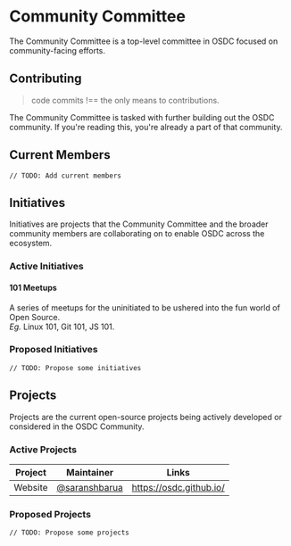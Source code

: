 # Community Committee

The Community Committee is a top-level committee in OSDC focused on community-facing efforts.

## Contributing

> code commits !== the only means to contributions.

The Community Committee is tasked with further building out the OSDC community. If you're reading this, you're already a part of that community.

## Current Members

`// TODO: Add current members`

## Initiatives

Initiatives are projects that the Community Committee and the broader community members are collaborating on to enable OSDC across the ecosystem.

### Active Initiatives

#### 101 Meetups
A series of meetups for the uninitiated to be ushered into the fun world of Open Source.   
*Eg.* Linux 101, Git 101, JS 101.

### Proposed Initiatives

`// TODO: Propose some initiatives`

## Projects

Projects are the current open-source projects being actively developed or considered in the OSDC Community.

### Active Projects

| Project | Maintainer                                       | Links                   |
|---------|--------------------------------------------------|-------------------------|
| Website | [@saranshbarua](https://github.com/saranshbarua) | https://osdc.github.io/ |

### Proposed Projects

`// TODO: Propose some projects`
